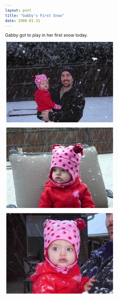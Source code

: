```yaml
---
layout: post
title: "Gabby's First Snow"
date: 2008-01-31
---
```


<p>Gabby got to play in her first snow today. </p>
<p> <img alt="" height="263" src="/assets/images/2008-01-31-P1020099(Custom).JPG" width="350"/></p>
<p> <img alt="" height="263" src="/assets/images/2008-01-31-P1020093(Custom).JPG" width="350"/></p>
<p> <img alt="" height="263" src="/assets/images/2008-01-31-P1020105(Custom).JPG" width="350"/></p>